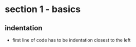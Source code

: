 # section 1 - basics

## indentation
- first line of code has to be indentation closest to the left 